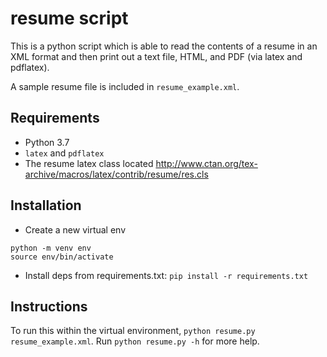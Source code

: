 # resume script

This is a python script which is able to read the contents of a resume in an XML format and then print out a text file, HTML, and PDF (via latex and pdflatex).

A sample resume file is included in `resume_example.xml`.

## Requirements
* Python 3.7
* `latex` and `pdflatex`
* The resume latex class located http://www.ctan.org/tex-archive/macros/latex/contrib/resume/res.cls

## Installation

* Create a new virtual env
```
python -m venv env
source env/bin/activate
```
* Install deps from requirements.txt: `pip install -r requirements.txt`


## Instructions
To run this within the virtual environment, `python resume.py resume_example.xml`.
Run `python resume.py -h` for more help.
